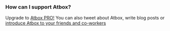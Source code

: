 
### How can I support Atbox? ###
Upgrade to [Atbox PRO!](https://atbox.io/pro) You can also tweet about Atbox, write blog posts or [introduce Atbox to your friends and co-workers](https://atbox.io/explore/people)
